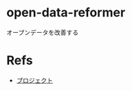 # open-data-reformer
オープンデータを改善する

# Refs

- [プロジェクト](https://github.com/users/yamashita-kenngo/projects/6)
